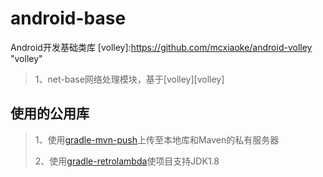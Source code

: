 android-base
============
Android开发基础类库
[volley]:https://github.com/mcxiaoke/android-volley "volley"
> 1、net-base网络处理模块，基于[volley][volley]

使用的公用库
------------
[gradle-mvn-push]:https://github.com/chrisbanes/gradle-mvn-push "gradle-mvn-push"
[gradle-retrolambda]:https://github.com/evant/gradle-retrolambda "gradle-retrolambda"
>1、使用[gradle-mvn-push][gradle-mvn-push]上传至本地库和Maven的私有服务器
>
>2、使用[gradle-retrolambda][gradle-retrolambda]使项目支持JDK1.8
>
